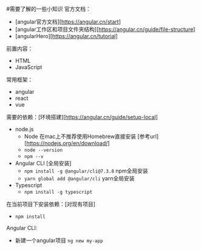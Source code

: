 #需要了解的一些小知识
官方文档：
* [angular官方文档][https://angular.cn/start]
* [angular工作区和项目文件夹结构][https://angular.cn/guide/file-structure]
* [angularHero][https://angular.cn/tutorial]

前置内容：
* HTML
* JavaScript

常用框架：
* angular
* react
* vue

需要的依赖：[环境搭建][https://angular.cn/guide/setup-local]
* node.js
  * Node 在mac上不推荐使用Homebrew直接安装 [参考url][https://nodejs.org/en/download/]
  * `node --version`
  * `npm --v`
* Angular CLI [全局安装]
  * `npm install -g @angular/cli@7.3.8` npm全局安装
  * `yarn global add @angular/cli` yarn全局安装
* Typescript
  * `npm install -g typescript`

在当前项目下安装依赖：[对现有项目]
* `npm install`


Angular CLI:
* 新建一个angular项目 `ng new my-app`  

